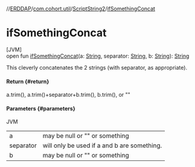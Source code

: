 //[ERDDAP](../../../index.md)/[com.cohort.util](../index.md)/[ScriptString2](index.md)/[ifSomethingConcat](if-something-concat.md)

# ifSomethingConcat

[JVM]\
open fun [ifSomethingConcat](if-something-concat.md)(a: [String](https://docs.oracle.com/en/java/javase/21/docs/api/java.base/java/lang/String.html), separator: [String](https://docs.oracle.com/en/java/javase/21/docs/api/java.base/java/lang/String.html), b: [String](https://docs.oracle.com/en/java/javase/21/docs/api/java.base/java/lang/String.html)): [String](https://docs.oracle.com/en/java/javase/21/docs/api/java.base/java/lang/String.html)

This cleverly concatenates the 2 strings (with separator, as appropriate).

#### Return {#return}

a.trim(), a.trim()+separator+b.trim(), b.trim(), or &quot;&quot;

#### Parameters {#parameters}

JVM

| | |
|---|---|
| a | may be null or &quot;&quot; or something |
| separator | will only be used if a and b are something. |
| b | may be null or &quot;&quot; or something |
